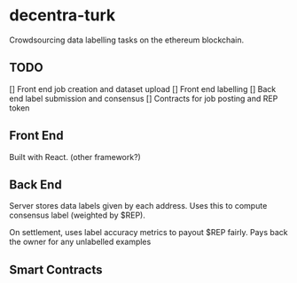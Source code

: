# decentra-turk

Crowdsourcing data labelling tasks on the ethereum blockchain.

## TODO

[] Front end job creation and dataset upload
[] Front end labelling
[] Back end label submission and consensus
[] Contracts for job posting and REP token 


## Front End

Built with React. (other framework?)

## Back End

Server stores data labels given by each address. Uses this to compute consensus label (weighted by $REP).

On settlement, uses label accuracy metrics to payout $REP fairly. Pays back the owner for any unlabelled examples

## Smart Contracts

